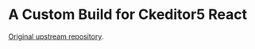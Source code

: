# A Custom Build for Ckeditor5 React

[Original upstream repository](https://github.com/ckeditor/ckeditor5-react).